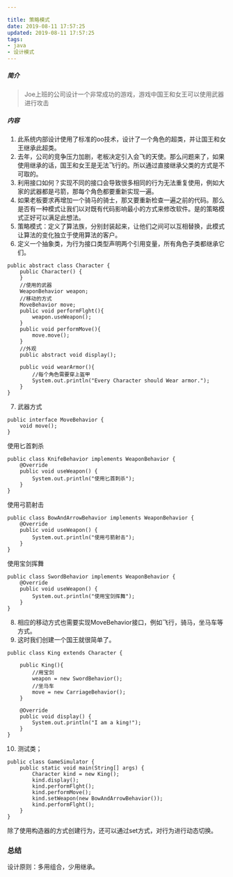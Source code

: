 ```yaml
---

title: 策略模式
date: 2019-08-11 17:57:25
updated: 2019-08-11 17:57:25
tags: 
- java
- 设计模式
---
```


##### 简介

> Joe上班的公司设计一个非常成功的游戏，游戏中国王和女王可以使用武器进行攻击

<!--more-->

##### 内容

1. 此系统内部设计使用了标准的oo技术，设计了一个角色的超类，并让国王和女王继承此超类。
2. 去年，公司的竞争压力加剧，老板决定引入会飞的天使。那么问题来了，如果使用继承的话，国王和女王是无法飞行的。所以通过直接继承父类的方式是不可取的。
3. 利用接口如何？实现不同的接口会导致很多相同的行为无法重复使用，例如大家的武器都是弓箭，那每个角色都要重新实现一遍。
4. 如果老板要求再增加一个骑马的骑士，那又要重新检查一遍之前的代码。那么是否有一种模式让我们以对既有代码影响最小的方式来修改软件。是的策略模式正好可以满足此想法。
5. 策略模式：定义了算法族，分别封装起来，让他们之间可以互相替换，此模式让算法的变化独立于使用算法的客户。
6. 定义一个抽象类，为行为接口类型声明两个引用变量，所有角色子类都继承它们。
```
public abstract class Character {
    public Character() {
    }
    //使用的武器
    WeaponBehavior weapon;
    //移动的方式
    MoveBehavior move;
    public void performFlght(){
        weapon.useWeapon();
    }
    public void performMove(){
        move.move();
    }
    //外观
    public abstract void display();

    public void wearArmor(){
        //每个角色需要穿上盔甲
        System.out.println("Every Character should Wear armor.");
    }
}
```

7. 武器方式
```
public interface MoveBehavior {
    void move();
}
```
使用匕首刺杀
```
public class KnifeBehavior implements WeaponBehavior {
    @Override
    public void useWeapon() {
        System.out.println("使用匕首刺杀");
    }
}
```
使用弓箭射击
```
public class BowAndArrowBehavior implements WeaponBehavior {
    @Override
    public void useWeapon() {
        System.out.println("使用弓箭射击");
    }
}
```
使用宝剑挥舞
```
public class SwordBehavior implements WeaponBehavior {
    @Override
    public void useWeapon() {
        System.out.println("使用宝剑挥舞");
    }
}
```

8. 相应的移动方式也需要实现MoveBehavior接口，例如飞行，骑马，坐马车等方式。
9. 这时我们创建一个国王就很简单了。
```
public class King extends Character {

    public King(){
        //用宝剑
        weapon = new SwordBehavior();
        //坐马车
        move = new CarriageBehavior();
    }

    @Override
    public void display() {
        System.out.println("I am a king!");
    }
}
```
10. 测试类；
```
public class GameSimulator {
    public static void main(String[] args) {
        Character kind = new King();
        kind.display();
        kind.performFlght();
        kind.performMove();
        kind.setWeapon(new BowAndArrowBehavior());
        kind.performFlght();
    }
}
```
除了使用构造器的方式创建行为，还可以通过set方式，对行为进行动态切换。
### 总结
设计原则：多用组合，少用继承。
